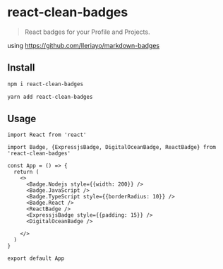 # react-clean-badges

> React badges for your Profile and Projects.

using https://github.com/Ileriayo/markdown-badges

## Install

```bash
npm i react-clean-badges
```

```bash
yarn add react-clean-badges
```

## Usage

```tsx
import React from 'react'

import Badge, {ExpressjsBadge, DigitalOceanBadge, ReactBadge} from 'react-clean-badges'

const App = () => {
  return (
    <>
      <Badge.Nodejs style={{width: 200}} />
      <Badge.JavaScript />
      <Badge.TypeScript style={{borderRadius: 10}} />
      <Badge.React />
      <ReactBadge />
      <ExpressjsBadge style={{padding: 15}} />
      <DigitalOceanBadge />

    </>
  )
}

export default App
```
